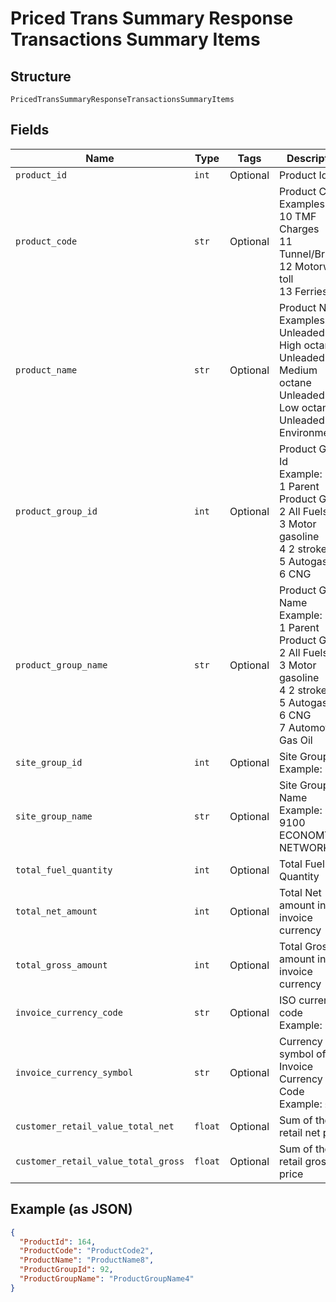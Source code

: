 
# Priced Trans Summary Response Transactions Summary Items

## Structure

`PricedTransSummaryResponseTransactionsSummaryItems`

## Fields

| Name | Type | Tags | Description |
|  --- | --- | --- | --- |
| `product_id` | `int` | Optional | Product Id |
| `product_code` | `str` | Optional | Product Code<br>Examples:<br>10    TMF Charges<br>11    Tunnel/Bridges<br>12    Motorway toll<br>13    Ferries |
| `product_name` | `str` | Optional | Product Name<br>Examples:<br>Unleaded - High octane<br>Unleaded - Medium octane<br>Unleaded - Low octane<br>Unleaded Environmental |
| `product_group_id` | `int` | Optional | Product Group Id<br>Example:<br>1    Parent Product Group<br>2    All Fuels<br>3    Motor gasoline<br>4    2 stroke<br>5    Autogas<br>6    CNG |
| `product_group_name` | `str` | Optional | Product Group Name<br>Example:<br>1    Parent Product Group<br>2    All Fuels<br>3    Motor gasoline<br>4    2 stroke<br>5    Autogas<br>6    CNG<br>7    Automotive Gas Oil |
| `site_group_id` | `int` | Optional | Site Group Id<br>Example: 202 |
| `site_group_name` | `str` | Optional | Site Group Name<br>Example: CZ 9100 ECONOMY NETWORK |
| `total_fuel_quantity` | `int` | Optional | Total Fuel Quantity |
| `total_net_amount` | `int` | Optional | Total Net amount in invoice currency |
| `total_gross_amount` | `int` | Optional | Total Gross amount in invoice currency |
| `invoice_currency_code` | `str` | Optional | ISO currency code<br>Example: GBP |
| `invoice_currency_symbol` | `str` | Optional | Currency symbol of the Invoice Currency Code<br>Example: £, $ |
| `customer_retail_value_total_net` | `float` | Optional | Sum of the retail net price |
| `customer_retail_value_total_gross` | `float` | Optional | Sum of the retail gross price |

## Example (as JSON)

```json
{
  "ProductId": 164,
  "ProductCode": "ProductCode2",
  "ProductName": "ProductName8",
  "ProductGroupId": 92,
  "ProductGroupName": "ProductGroupName4"
}
```

